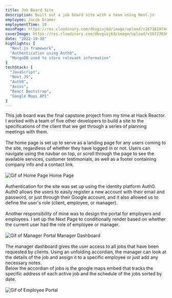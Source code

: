 ```yaml
---
title: Job Board Site
description: Built out a job board site with a team using Next.js
employee: Jacob Gramer
employmentTime: 10
mainPage: https://res.cloudinary.com/dbvgiuj6d/image/upload/v1673819746/Personal%20Site/ezgif.com-gif-maker_ayhfvh.gif
coverImage: https://res.cloudinary.com/dbvgiuj6d/image/upload/v1672785690/Personal%20Site/Screenshot_from_2023-01-03_16-41-18_e2vtrg.png
date: "2022-10-10"
highlights: [
  "Next.js framework",
  "Authentication using Auth0",
  "MongoDB used to store relevant information"
]
techStack: [
  "JavaScript",
  "Next.JS",
  "Auth0",
  "Axios",
  "React Bootstrap",
  "Google Maps API"
]
---
```

This job board was the final capstone project from my time at Hack Reactor.  I worked with a team of five other developers to build a site to the specifications of the client that we get through a series of planning meetings with them.
\
\
The home page is set up to serve as a landing page for any users coming to the site, regardless of whether they have logged in or not.  Users can navigate using the navbar on top, or scroll through the page to see the available services, customer testimonials, as well as a footer containing company info and a contact link.
\
\
![Gif of Home Page](https://res.cloudinary.com/dbvgiuj6d/image/upload/v1673819746/Personal%20Site/ezgif.com-gif-maker_ayhfvh.gif)
Home Page
\
\
Authentication for the site was set up using the identity platform Auth0.  Auth0 allows the users to easily register a new account with their email and password, or just through their Google account, and it also allowed us to define the user's role (client, employee, or manager).
\
\
Another responsibility of mine was to design the portal for employers and employees.  I set up the Next Page to conditionally render based on whether the current user had the role of employee or manager.
\
\
![Gif of Manager Portal](https://res.cloudinary.com/dbvgiuj6d/image/upload/v1673820706/Personal%20Site/ezgif.com-gif-maker_2_sfk2tg.gif)
Manager Dashboard
\
\
The manager dashboard gives the user access to all jobs that have been requested by clients.  Using an unfolding accordian, the manager can look at the details of the job and assign it to a specific employee or just add any necessary notes.
\
Below the accordian of jobs is the google maps embed that tracks the specific address of each active job and the schedule of the jobs sorted by date.
\
\
![Gif of Employee Portal](https://res.cloudinary.com/dbvgiuj6d/image/upload/v1673820349/Personal%20Site/ezgif.com-gif-maker_1_rcpug9.gif)
